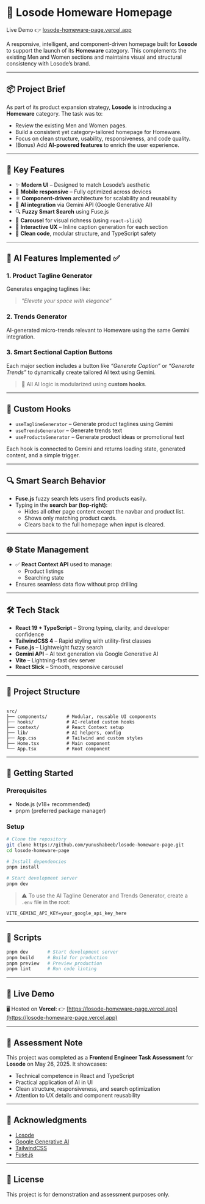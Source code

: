 # 🏡 Losode Homeware Homepage

Live Demo 👉 [losode-homeware-page.vercel.app](https://losode-homeware-page.vercel.app)

A responsive, intelligent, and component-driven homepage built for **Losode** to support the launch of its **Homeware** category. This complements the existing Men and Women sections and maintains visual and structural consistency with Losode’s brand.

---

## 📦 Project Brief

As part of its product expansion strategy, **Losode** is introducing a **Homeware** category. The task was to:

- Review the existing Men and Women pages.
- Build a consistent yet category-tailored homepage for Homeware.
- Focus on clean structure, usability, responsiveness, and code quality.
- (Bonus) Add **AI-powered features** to enrich the user experience.

---

## 🚀 Key Features

- ✨ **Modern UI** – Designed to match Losode’s aesthetic
- 📱 **Mobile responsive** – Fully optimized across devices
- ⚛️ **Component-driven** architecture for scalability and reusability
- 🧠 **AI integration** via Gemini API (Google Generative AI)
- 🔍 **Fuzzy Smart Search** using Fuse.js
- 🎠 **Carousel** for visual richness (using `react-slick`)
- 🎯 **Interactive UX** – Inline caption generation for each section
- 🧼 **Clean code**, modular structure, and TypeScript safety

---

## 🧠 AI Features Implemented ✅

### 1. **Product Tagline Generator**
Generates engaging taglines like:
> *"Elevate your space with elegance"*

### 2. **Trends Generator**
AI-generated micro-trends relevant to Homeware using the same Gemini integration.

### 3. **Smart Sectional Caption Buttons**
Each major section includes a button like _“Generate Caption”_ or _“Generate Trends”_ to dynamically create tailored AI text using Gemini.

> 🧠 All AI logic is modularized using **custom hooks**.

---

## 🧩 Custom Hooks

- `useTaglineGenerator` – Generate product taglines using Gemini
- `useTrendsGenerator` – Generate trends text
- `useProductsGenerator` – Generate product ideas or promotional text

Each hook is connected to Gemini and returns loading state, generated content, and a simple trigger.

---

## 🔍 Smart Search Behavior

- **Fuse.js** fuzzy search lets users find products easily.
- Typing in the **search bar (top-right)**:
  - Hides all other page content except the navbar and product list.
  - Shows only matching product cards.
  - Clears back to the full homepage when input is cleared.

---

## 🌐 State Management

- ✅ **React Context API** used to manage:
  - Product listings
  - Searching state
- Ensures seamless data flow without prop drilling

---

## 🛠️ Tech Stack

- **React 19 + TypeScript** – Strong typing, clarity, and developer confidence
- **TailwindCSS 4** – Rapid styling with utility-first classes
- **Fuse.js** – Lightweight fuzzy search
- **Gemini API** – AI text generation via Google Generative AI
- **Vite** – Lightning-fast dev server
- **React Slick** – Smooth, responsive carousel

---

## 📂 Project Structure

```

src/
├── components/       # Modular, reusable UI components
├── hooks/            # AI-related custom hooks
├── context/          # React Context setup
├── lib/              # AI helpers, config
├── App.css           # Tailwind and custom styles
├── Home.tsx          # Main component
└── App.tsx           # Root component

```

---

## 🧪 Getting Started

### Prerequisites

- Node.js (v18+ recommended)
- pnpm (preferred package manager)

### Setup

```bash
# Clone the repository
git clone https://github.com/yunushabeeb/losode-homeware-page.git
cd losode-homeware-page

# Install dependencies
pnpm install

# Start development server
pnpm dev
````

> ⚠️ To use the AI Tagline Generator and Trends Generator, create a `.env` file in the root:

```env
VITE_GEMINI_API_KEY=your_google_api_key_here
```

---

## 📜 Scripts

```bash
pnpm dev       # Start development server
pnpm build     # Build for production
pnpm preview   # Preview production
pnpm lint      # Run code linting
```

---

## 🔗 Live Demo

🖥️ Hosted on **Vercel**:
👉 [https://losode-homeware-page.vercel.app](https://losode-homeware-page.vercel.app)

---

## 📌 Assessment Note

This project was completed as a **Frontend Engineer Task Assessment** for **Losode** on May 26, 2025. It showcases:

* Technical competence in React and TypeScript
* Practical application of AI in UI
* Clean structure, responsiveness, and search optimization
* Attention to UX details and component reusability

---

## 🙌 Acknowledgments

* [Losode](https://www.losode.com)
* [Google Generative AI](https://ai.google.dev/)
* [TailwindCSS](https://tailwindcss.com)
* [Fuse.js](https://fusejs.io)

---

## 📄 License

This project is for demonstration and assessment purposes only.
